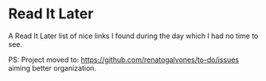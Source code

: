 # Read It Later
A Read It Later list of nice links I found during the day which I had no time to see. 

PS: Project moved to:
https://github.com/renatogalvones/to-do/issues
aiming better organization.
